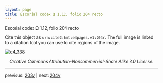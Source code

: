 ```yaml
---
layout: page
title: Escorial codex Ω 1.12, folio 204 recto
---
```


Escorial codex Ω 1.12, folio 204 recto

Cite this object as `urn:cite2:hmt:e4pages.v1:204r`.  The full image is linked to a citation tool you can use to cite regions of the image.

[![e4_338](http://www.homermultitext.org/iipsrv?IIIF=/project/homer/pyramidal/deepzoom/hmt/e4img/2017a/e4_338.tif/full/800,/0/default.jpg)](http://www.homermultitext.org/ict2/?urn=urn:cite2:hmt:e4img.2017a:e4_338) 

<p style="text-align: center; font-style: italic;">Creative Commons Attribution-Noncommercial-Share Alike 3.0 License.</p>

---

previous: [203v](../203v/) | next: [204v](../204v/)